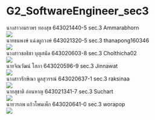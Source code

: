 # G2_SoftwareEngineer_sec3
นางสาวอมราพร ทองสุข 643021440-5 sec.3 Ammarabhorn <br>
<img src="https://github.com/Ammarabhorn/G2_SoftwareEngineer_sec3/blob/main/media/ammarabhorn.jpg"> <br>
นายธนพงษ์ แฉ่งผูกวงษ์ 643021320-5 sec.3 thanapong160346 <br>
<img src="https://github.com/Ammarabhorn/G2_SoftwareEngineer_sec3/blob/main/media/thanapong.jpg"> <br>
นางสาวชลธิชา บุญสนัด 643020603-8 sec.3 Cholthicha02 <br>
<img src="https://github.com/Ammarabhorn/G2_SoftwareEngineer_sec3/blob/main/media/cholthicha.JPG"> <br>
นายจิณวัฒน์ โสภา 643020596-9 sec.3 Jinnawat <br>
<img src="https://github.com/Ammarabhorn/G2_SoftwareEngineer_sec3/blob/main/media/jinnawaz.jpg"> <br>
นางสาวรักษิณา มูลสุวรรณ์ 643020637-1 sec.3 raksinaa <br>
<img src="https://github.com/Ammarabhorn/G2_SoftwareEngineer_sec3/blob/main/media/raksina.JPG"> <br>
นายสุชาติ อ่อนหาญ 643021341-7 sec.3 Suchart
<br>
<img src="https://github.com/Ammarabhorn/G2_SoftwareEngineer_sec3/blob/main/media/suchart.jpg"> <br>
นายวรภพ แก้วโพนเพ็ก 643020641-0 sec.3 worapop <br>
<img src="https://github.com/Ammarabhorn/G2_SoftwareEngineer_sec3/blob/main/media/worapop.jpg"> <br>

